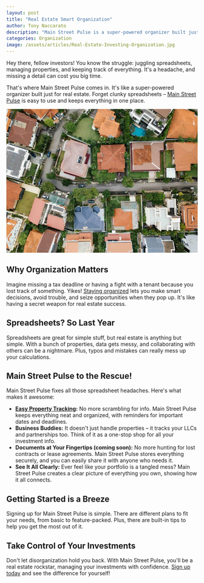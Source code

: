 ```yaml
---
layout: post
title: "Real Estate Smart Organization"
author: Tony Naccarato
description: "Main Street Pulse is a super-powered organizer built just for real estate."
categories: Organization
image: /assets/articles/Real-Estate-Investing-Organization.jpg
---
```

<p>Hey there, fellow investors! You know the struggle: juggling spreadsheets, managing properties, and keeping track of everything. It's a headache, and missing a detail can cost you big time. </p>
<p>That's where Main Street Pulse comes in. It's like a super-powered organizer built just for real estate. Forget clunky spreadsheets – <a href="https://mainstreetpulse.com/">Main Street Pulse</a> is easy to use and keeps everything in one place. </p>
<p><img src="/assets/articles/Real-Estate-Investing-Organization.jpg" alt="organize your real estate" class="img-fluid"></p>
<h2 class="h4">Why Organization Matters</h2>
<p>Imagine missing a tax deadline or having a fight with a tenant because you lost track of something. Yikes! <a href="https://mainstreetpulse.com/organize">Staying organized</a> lets you make smart decisions, avoid trouble, and seize opportunities when they pop up. It's like having a secret weapon for real estate success. </p>
<h2 class="h4">Spreadsheets? So Last Year</h2>
<p>Spreadsheets are great for simple stuff, but real estate is anything but simple. With a bunch of properties, data gets messy, and collaborating with others can be a nightmare. Plus, typos and mistakes can really mess up your calculations. </p>
<h2 class="h4">Main Street Pulse to the Rescue!</h2>
<p>Main Street Pulse fixes all those spreadsheet headaches. Here's what makes it awesome:</p>
<ul>
  <li><strong><a href="https://mainstreetpulse.com/tracking">Easy Property Tracking</a>:</strong> No more scrambling for info. Main Street Pulse keeps everything neat and organized, with reminders for important dates and deadlines. </li>
  <li><strong>Business Buddies:</strong> It doesn't just handle properties – it tracks your LLCs and partnerships too. Think of it as a one-stop shop for all your investment info. </li>
  <li><strong>Documents at Your Fingertips (coming soon):</strong> No more hunting for lost contracts or lease agreements. Main Street Pulse stores everything securely, and you can easily share it with anyone who needs it. </li>
  <li><strong>See It All Clearly:</strong> Ever feel like your portfolio is a tangled mess? Main Street Pulse creates a clear picture of everything you own, showing how it all connects. </li>
</ul>
<h2 class="h4">Getting Started is a Breeze</h2>
<p>Signing up for Main Street Pulse is simple. There are different plans to fit your needs, from basic to feature-packed. Plus, there are built-in tips to help you get the most out of it. </p>
<h2 class="h4">Take Control of Your Investments</h2>
<p>Don't let disorganization hold you back. With Main Street Pulse, you'll be a real estate rockstar, managing your investments with confidence. <a href="https://app.mainstreetpulse.com/register" target="_blank">Sign up today</a> and see the difference for yourself! </p>